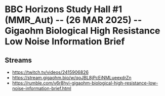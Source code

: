 # BBC Horizons Study Hall #1 (MMR_Aut) -- (26 MAR 2025) -- Gigaohm Biological High Resistance Low Noise Information Brief

## Streams
- https://twitch.tv/videos/2415906826
- https://stream.gigaohm.bio/w/qoJBL8jPcEiNMLueexdrZn
- https://rumble.com/v6r8hyi-gigaohm-biological-high-resistance-low-noise-information-brief.html

